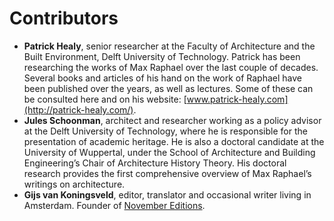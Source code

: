 # Contributors

* **Patrick Healy**, senior researcher at the Faculty of Architecture and the Built Environment, Delft University of Technology. Patrick has been researching the works of Max Raphael over the last couple of decades. Several books and articles of his hand on the work of Raphael have been published over the years, as well as lectures. Some of these can be consulted here and on his website: [www.patrick-healy.com](http://patrick-healy.com/).
* **Jules Schoonman**, architect and researcher working as a policy advisor at the Delft University of Technology, where he is responsible for the presentation of academic heritage. He is also a doctoral candidate at the University of Wuppertal, under the School of Architecture and Building Engineering’s Chair of Architecture History Theory. His doctoral research provides the first comprehensive overview of Max Raphael’s writings on architecture.
* **Gijs van Koningsveld**, editor, translator and occasional writer living in Amsterdam. Founder of [November Editions](http://novembereditions.com/).



